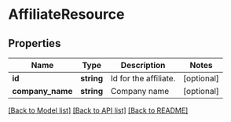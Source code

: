 # AffiliateResource

## Properties
Name | Type | Description | Notes
------------ | ------------- | ------------- | -------------
**id** | **string** | Id for the affiliate. | [optional] 
**company_name** | **string** | Company name | [optional] 

[[Back to Model list]](../README.md#documentation-for-models) [[Back to API list]](../README.md#documentation-for-api-endpoints) [[Back to README]](../README.md)


